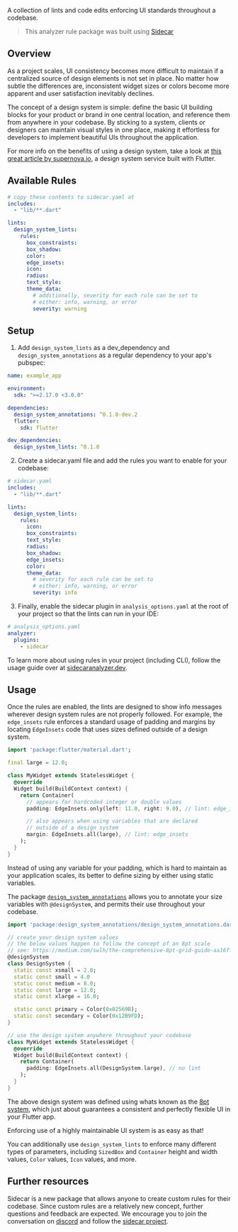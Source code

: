 

A collection of lints and code edits enforcing UI standards throughout a codebase. 

> This analyzer rule package was built using [Sidecar](https://pub.dev/packages/sidecar) 

## Overview

As a project scales, UI consistency becomes more difficult to maintain if a centralized source of design elements is not set in place. No matter how subtle the differences are, inconsistent widget sizes or colors become more apparent and user satisfaction inevitably declines.

The concept of a design system is simple: define the basic UI building blocks for your product or brand in one central location, and reference them from anywhere in your codebase. By sticking to a system, clients or designers can maintain visual styles in one place, making it effortless for developers to implement beautiful UIs throughout the application.

For more info on the benefits of using a design system, take a look at [this great article by supernova.io](https://www.supernova.io/blog/what-is-a-design-system), a design system service built with Flutter.

## Available Rules
```yaml
# copy these contents to sidecar.yaml at
includes:
  - "lib/**.dart"

lints:
  design_system_lints:
    rules:
      box_constraints:
      box_shadow:
      color:
      edge_insets:
      icon:
      radius:
      text_style:
      theme_data:
        # additionally, severity for each rule can be set to
        # either: info, warning, or error
        severity: warning


```

## Setup


1. Add `design_system_lints` as a dev_dependency and 
`design_system_annotations` as a regular dependency to your app's pubspec:

```yaml
name: example_app

environment:
  sdk: ">=2.17.0 <3.0.0"

dependencies:
  design_system_annotations: ^0.1.0-dev.2
  flutter:
    sdk: flutter

dev_dependencies:
  design_system_lints: ^0.1.0

```

2. Create a sidecar.yaml file and add the rules you want to enable for your codebase:

```yaml
# sidecar.yaml
includes:
  - "lib/**.dart"

lints:
  design_system_lints:
    rules:
      icon:
      box_constraints:
      text_style:
      radius:
      box_shadow:
      edge_insets:
      color:
      theme_data:
        # severity for each rule can be set to
        # either: info, warning, or error
        severity: info
```

3. Finally, enable the sidecar plugin in `analysis_options.yaml` at the root of your project
so that the lints can run in your IDE:

```yaml
# analysis_options.yaml
analyzer:
  plugins:
    - sidecar
```

To learn more about using rules in your project (including CLI), follow the usage guide over at [sidecaranalyzer.dev](https://sidecaranalyzer.dev/docs/usage/intial_setup).

## Usage

Once the rules are enabled, the lints are designed to show info messages wherever design system rules are not properly followed. For example, the `edge_insets` rule enforces a standard usage of padding and margins by locating `EdgeInsets` code that uses sizes defined outside of a design system.

```dart
import 'package:flutter/material.dart';

final large = 12.0;

class MyWidget extends StatelessWidget {
  @override
  Widget build(BuildContext context) {
    return Container(
      // appears for hardcoded integer or double values
      padding: EdgeInsets.only(left: 11.0, right: 9.0), // lint: edge_insets

      // also appears when using variables that are declared
      // outside of a design system
      margin: EdgeInsets.all(large), // lint: edge_insets
    );
  }
}
```

Instead of using any variable for your padding, which is hard to maintain as your application scales, its better to define sizing by either using static variables.

The package [`design_system_annotations`](https://pub.dev/packages/design_system_annotations) allows you to annotate your size variables with `@designSystem`, and permits their use throughout your codebase.

```dart
import 'package:design_system_annotations/design_system_annotations.dart';

// create your design system values
// the below values happen to follow the concept of an 8pt scale
// see: https://medium.com/swlh/the-comprehensive-8pt-grid-guide-aa16ff402179
@designSystem
class DesignSystem {
  static const xsmall = 2.0;
  static const small = 4.0
  static const medium = 8.0;
  static const large = 12.0;
  static const xlarge = 16.0;

  static const primary = Color(0x02569B);
  static const secondary = Color(0x12B9FD);
}

// use the design system anywhere throughout your codebase
class MyWidget extends StatelessWidget {
  @override
  Widget build(BuildContext context) {
    return Container(
      padding: EdgeInsets.all(DesignSystem.large), // no lint
    );
  }
}
```
The above design system was defined using whats known as the [8pt system](https://medium.com/swlh/the-comprehensive-8pt-grid-guide-aa16ff402179), which just about guarantees a consistent and perfectly flexible UI in your Flutter app.

Enforcing use of a highly maintainable UI system is as easy as that!

You can additionally use `design_system_lints` to enforce many different types of parameters,
including `SizedBox` and `Container` height and width values, `Color` values, `Icon` values,
and more.

## Further resources

Sidecar is a new package that allows anyone to create custom rules for their codebase. Since custom rules 
are a relatively new concept, further questions and feedback are expected.
We encourage you to join the conversation on [discord](https://discord.com/invite/YhFS6V26Vg) and follow the [sidecar project](https://github.com/pattobrien/sidecar).

